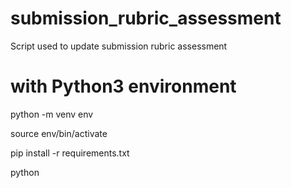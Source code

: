 # submission_rubric_assessment
Script used to update submission rubric assessment

# with Python3 environment
python -m venv env

source env/bin/activate

pip install -r requirements.txt

python <file name> 
